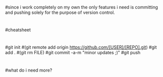 #since i work completely on my own the only features i need is committing and pushing solely for the purpose of version control.
#
#cheatsheet
#
#git init
#(git remote add origin https://github.com/[USER]/[REPO].git)
#git add .
#(git rm FILE)
#git commit -a-m "minor updates ;)"
#git push
#
#what do i need more?